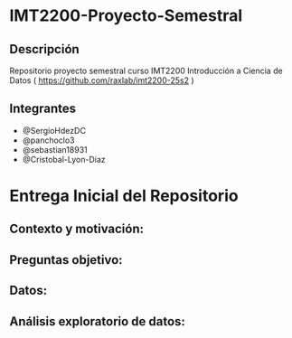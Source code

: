 # IMT2200-Proyecto-Semestral
## Descripción
Repositorio proyecto semestral curso IMT2200 Introducción a Ciencia de Datos ( <https://github.com/raxlab/imt2200-25s2> )
## Integrantes
* @SergioHdezDC
* @panchoclo3
* @sebastian18931
* @Cristobal-Lyon-Diaz
# Entrega Inicial del Repositorio

## Contexto y motivación: 
## Preguntas objetivo:
## Datos: 
## Análisis exploratorio de datos: 



